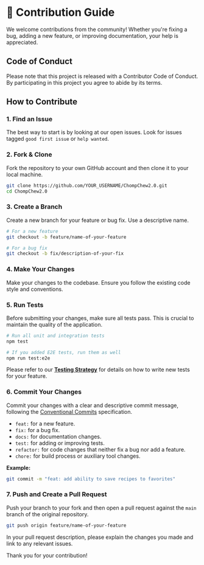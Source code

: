 # 🤝 Contribution Guide

We welcome contributions from the community! Whether you're fixing a bug, adding a new feature, or improving documentation, your help is appreciated.

## Code of Conduct

Please note that this project is released with a Contributor Code of Conduct. By participating in this project you agree to abide by its terms.

## How to Contribute

### 1. Find an Issue

The best way to start is by looking at our open issues. Look for issues tagged `good first issue` or `help wanted`.

### 2. Fork & Clone

Fork the repository to your own GitHub account and then clone it to your local machine.

```bash
git clone https://github.com/YOUR_USERNAME/ChompChew2.0.git
cd ChompChew2.0
```

### 3. Create a Branch

Create a new branch for your feature or bug fix. Use a descriptive name.

```bash
# For a new feature
git checkout -b feature/name-of-your-feature

# For a bug fix
git checkout -b fix/description-of-your-fix
```

### 4. Make Your Changes

Make your changes to the codebase. Ensure you follow the existing code style and conventions.

### 5. Run Tests

Before submitting your changes, make sure all tests pass. This is crucial to maintain the quality of the application.

```bash
# Run all unit and integration tests
npm test

# If you added E2E tests, run them as well
npm run test:e2e
```

Please refer to our **[Testing Strategy](./4_testing_strategy.md)** for details on how to write new tests for your feature.

### 6. Commit Your Changes

Commit your changes with a clear and descriptive commit message, following the [Conventional Commits](https://www.conventionalcommits.org/en/v1.0.0/) specification.

-   `feat:` for a new feature.
-   `fix:` for a bug fix.
-   `docs:` for documentation changes.
-   `test:` for adding or improving tests.
-   `refactor:` for code changes that neither fix a bug nor add a feature.
-   `chore:` for build process or auxiliary tool changes.

**Example:**
```bash
git commit -m "feat: add ability to save recipes to favorites"
```

### 7. Push and Create a Pull Request

Push your branch to your fork and then open a pull request against the `main` branch of the original repository.

```bash
git push origin feature/name-of-your-feature
```

In your pull request description, please explain the changes you made and link to any relevant issues.

Thank you for your contribution! 